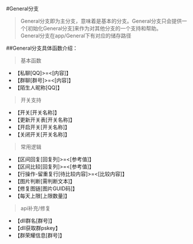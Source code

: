 #General分支

>General分支即为主分支，意味着是基本的分支。General分支只会提供一个[初始化General分支]来作为对其他分支的一个支持和帮助。  
General分支在app/General下有对应的储存路径


##General分支具体函数介绍：
>基本函数
* 【私聊[QQ]>=<[内容]】
* 【群聊[群号]>=<[内容]】
* 【陌生人昵称[QQ]】
>开关支持
* 【开关[开关名称]】
* 【更新开关表[开关名称]】
* 【开启开关[开关名称]】
* 【关闭开关[开关名称]】
>常用逻辑
* 【区间回复[回复列]>=<[参考值]】
* 【区间比较[回复列]>=<[参考值]】
* 【行操作-留重复行[待比较内容]>=<[比较内容]】
* 【图片判断[需判断文本]】
* 【修复图链[图片GUID码]】
* 【每天上限[上限数量]】
>api补充/修复
* 【dll群名[群号]】
* 【dll获取群pskey】
* 【群荣耀信息[群号]】
